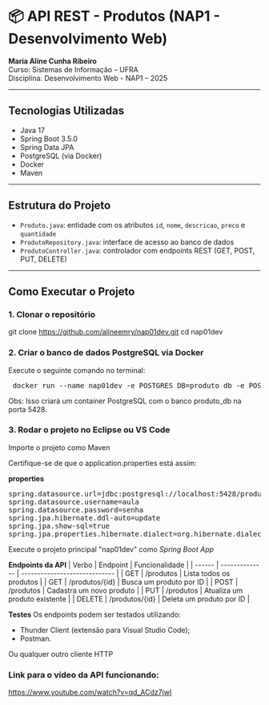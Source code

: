 # 📦 API REST - Produtos (NAP1 - Desenvolvimento Web)

**Maria Aline Cunha Ribeiro**  
Curso: Sistemas de Informação – UFRA  
Disciplina: Desenvolvimento Web - NAP1 – 2025

---

## Tecnologias Utilizadas

- Java 17  
- Spring Boot 3.5.0  
- Spring Data JPA  
- PostgreSQL (via Docker)  
- Docker  
- Maven  

---

## Estrutura do Projeto

- `Produto.java`: entidade com os atributos `id`, `nome`, `descricao`, `preco` e `quantidade`  
- `ProdutoRepository.java`: interface de acesso ao banco de dados  
- `ProdutoController.java`: controlador com endpoints REST (GET, POST, PUT, DELETE)  

---

## Como Executar o Projeto

### 1. Clonar o repositório

git clone https://github.com/alineemry/nap01dev.git
cd nap01dev

### 2. Criar o banco de dados PostgreSQL via Docker
Execute o seguinte comando no terminal:

<pre> docker run --name nap01dev -e POSTGRES_DB=produto_db -e POSTGRES_USER=aula -e POSTGRES_PASSWORD=senha -p 5428:5432 -d postgres </pre>

Obs: Isso criará um container PostgreSQL com o banco produto_db na porta 5428.

### 3. Rodar o projeto no Eclipse ou VS Code
   
Importe o projeto como Maven

Certifique-se de que o application.properties está assim:

**properties**
<pre>
spring.datasource.url=jdbc:postgresql://localhost:5428/produto_db
spring.datasource.username=aula
spring.datasource.password=senha
spring.jpa.hibernate.ddl-auto=update
spring.jpa.show-sql=true
spring.jpa.properties.hibernate.dialect=org.hibernate.dialect.PostgreSQLDialect
</pre>

Execute o projeto principal "nap01dev" como *Spring Boot App*

**Endpoints da API**
| Verbo  | Endpoint       | Funcionalidade                |
| ------ | -------------- | ----------------------------- |
| GET    | /produtos      | Lista todos os produtos       |
| GET    | /produtos/{id} | Busca um produto por ID       |
| POST   | /produtos      | Cadastra um novo produto      |
| PUT    | /produtos      | Atualiza um produto existente |
| DELETE | /produtos/{id} | Deleta um produto por ID      |

**Testes**
Os endpoints podem ser testados utilizando:
- Thunder Client (extensão para Visual Studio Code);
- Postman.

Ou qualquer outro cliente HTTP

### Link para o vídeo da API funcionando:
https://www.youtube.com/watch?v=qd_ACdz7jwI

